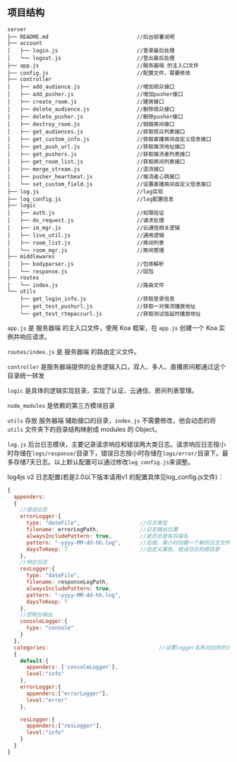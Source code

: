 ## 项目结构
```
server
├── README.md                            //后台部署说明
├── account
│   ├── login.js                         //登录最后处理
│   └── logout.js                        //登出最后处理
├── app.js                               //服务器端 的主入口文件
├── config.js                            //配置文件，需要修改
├── controller
│   ├── add_audience.js                  //增加观众接口
│   ├── add_pusher.js                    //增加pusher接口
│   ├── create_room.js                   //建房接口
│   ├── delete_audience.js               //删除观众接口
│   ├── delete_pusher.js                 //删除pusher接口
│   ├── destroy_room.js                  //销毁房间接口
│   ├── get_audiences.js                 //获取观众列表接口
│   ├── get_custom_info.js               //获取直播房间自定义信息接口
│   ├── get_push_url.js                  //获取推流地址接口
│   ├── get_pushers.js                   //获取推流者列表接口
│   ├── get_room_list.js                 //获取房间列表接口
│   ├── merge_stream.js                  //混流接口
│   ├── pusher_heartbeat.js              //推流者心跳接口
│   └── set_custom_field.js              //设置直播房间自定义信息接口
├── log.js                               //log实现
├── log_config.js                        //log配置信息
├── logic
│   ├── auth.js                          //权限验证
│   ├── do_request.js                    //请求处理
│   ├── im_mgr.js                        //云通信相关逻辑
│   ├── live_util.js                     //通用逻辑
│   ├── room_list.js                     //房间列表
│   └── room_mgr.js                      //房间管理
├── middlewares
│   ├── bodyparser.js                    //包体解析
│   └── response.js                      //回包
├── routes
│   └── index.js                         //路由文件
└── utils
    ├── get_login_info.js                //获取登录信息
    ├── get_test_pushurl.js              //获取一对推流播放地址
    └── get_test_rtmpaccurl.js           //获取测试低延时播放地址
```

`app.js` 是 服务器端 的主入口文件，使用 Koa 框架，在 `app.js` 创建一个 Koa 实例并响应请求。

`routes/index.js` 是 服务器端 的路由定义文件。

`controller` 是服务器端提供的业务逻辑入口，双人、多人、直播房间都通过这个目录统一转发

`logic` 是具体的逻辑实现目录，实现了认证、云通信、房间列表管理。

`node_modules` 是依赖的第三方模块目录

`utils` 存放 服务器端 辅助接口的目录，`index.js` 不需要修改，他会动态的将 `utils` 文件夹下的目录结构映射成 modules 的 Object。

`log.js` 后台日志模块，主要记录请求响应和错误两大类日志。请求响应日志按小时存储在`logs/response/`目录下，错误日志按小时存储在`logs/error/`目录下。最多存储7天日志。以上默认配置可以通过修改`log_config.js`来调整。

log4js v2 日志配置(若是2.0以下版本请用v1 的配置具体见log_config.js文件)：

```javascript
{
  appenders:
  {
    //错误日志
    errorLogger:{
      type: "dateFile",                   //日志类型
      filename: errorLogPath,             //日志输出位置
      alwaysIncludePattern: true,         //是否总是有后缀名
      pattern: "-yyyy-MM-dd-hh.log",      //后缀，每小时创建一个新的日志文件
      daysToKeep: 7                       //自定义属性，错误日志的根目录
    },
    //响应日志
    resLogger:{
      type: "dateFile",
      filename: responseLogPath,
      alwaysIncludePattern: true,
      pattern: "-yyyy-MM-dd-hh.log",
      daysToKeep: 7
    },
    //控制台输出
    consoleLogger:{
      type: "console"
    }
  },
  categories:                                   //设置logger名称对应的的日志等级
  {
    default:{
      appenders: ['consoleLogger'],
      level:"info"
    },
    errorLogger:{
      appenders:["errorLogger"],
      level:"error"
    },

    resLogger:{
      appenders:["resLogger"],
      level:"info"
    }
  }
}
```
